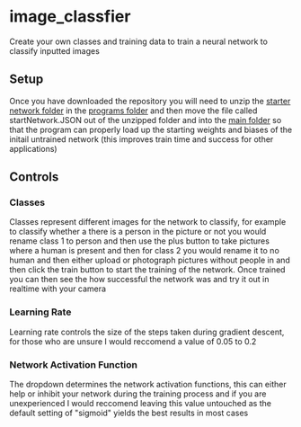 # image_classfier

Create your own classes and training data to train a neural network to classify inputted images

## Setup

Once you have downloaded the repository you will need to unzip the [starter network folder](Image-AI%20(V3.5)/startNetworkFolder%20zipped.zip) in the [programs folder](Image-AI%20(V3.5)) and then move the file called startNetwork.JSON out of the unzipped folder and into the [main folder](Image-AI%20(V3.5)/startNetworkFolder%20zipped.zip) so that the program can properly load up the starting weights and biases of the initail untrained network (this improves train time and success for other applications)


## Controls

### Classes

Classes represent different images for the network to classify, for example to classify whether a there is a person in the picture or not you would rename class 1 to person and then use the plus button to take pictures where a human is present and then for class 2 you would rename it to no human and then either upload or photograph pictures without people in and then click the train button to start the training of the network. Once trained you can then see the how successful the network was and try it out in realtime with your camera

### Learning Rate

Learning rate controls the size of the steps taken during gradient descent, for those who are unsure I would reccomend a value of 0.05 to 0.2

### Network Activation Function

The dropdown determines the network activation functions, this can either help or inhibit your network during the training process and if you are unexperienced I would reccomend leaving this value untouched as the default setting of "sigmoid" yields the best results in most cases
